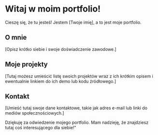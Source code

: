 # Witaj w moim portfolio!

Cieszę się, że tu jesteś! Jestem [Twoje imię], a to jest moje portfolio. 

## O mnie

[Opisz krótko siebie i swoje doświadczenie zawodowe.]

## Moje projekty

[Tutaj możesz umieścić listę swoich projektów wraz z ich krótkim opisem i ewentualnie linkiem do ich demo lub kodu źródłowego.]

## Kontakt

[Umieść tutaj swoje dane kontaktowe, takie jak adres e-mail lub linki do mediów społecznościowych.]

Dziękuję za odwiedzenie mojego portfolio. Mam nadzieję, że znajdziesz tutaj coś interesującego dla siebie!"
